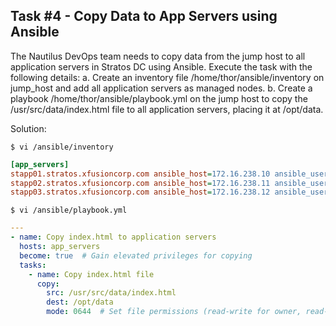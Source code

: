 ## Task #4 - Copy Data to App Servers using Ansible

The Nautilus DevOps team needs to copy data from the jump host to all application servers in Stratos DC using Ansible. Execute the task with the following details:
a. Create an inventory file /home/thor/ansible/inventory on jump_host and add all application servers as managed nodes.
b. Create a playbook /home/thor/ansible/playbook.yml on the jump host to copy the /usr/src/data/index.html file to all application servers, placing it at /opt/data.

Solution:

```shell
$ vi /ansible/inventory
```

```ini
[app_servers]
stapp01.stratos.xfusioncorp.com ansible_host=172.16.238.10 ansible_user=<username> ansible_password=<password>
stapp02.stratos.xfusioncorp.com ansible_host=172.16.238.11 ansible_user=<username> ansible_password=<password>
stapp03.stratos.xfusioncorp.com ansible_host=172.16.238.12 ansible_user=<username> ansible_password=<password>
```
```shell
$ vi /ansible/playbook.yml
```

```yaml
---
- name: Copy index.html to application servers
  hosts: app_servers
  become: true  # Gain elevated privileges for copying
  tasks:
    - name: Copy index.html file
      copy:
        src: /usr/src/data/index.html
        dest: /opt/data
        mode: 0644  # Set file permissions (read-write for owner, read-only for group and others)
```
